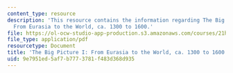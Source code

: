 ```yaml
---
content_type: resource
description: 'This resource contains the information regarding The Big Picture I:
  From Eurasia to the World, ca. 1300 to 1600.'
file: https://ol-ocw-studio-app-production.s3.amazonaws.com/courses/21h-009-the-world-1400-present-spring-2014/9e7951ed5af7b7773781f483d368d935_MIT21H_009S14_Lec_3.pdf
file_type: application/pdf
resourcetype: Document
title: 'The Big Picture I: From Eurasia to the World, ca. 1300 to 1600'
uid: 9e7951ed-5af7-b777-3781-f483d368d935
---
```


